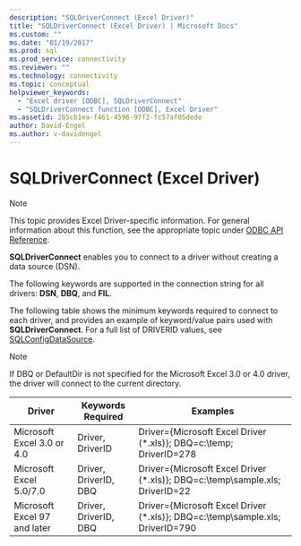 ```yaml
---
description: "SQLDriverConnect (Excel Driver)"
title: "SQLDriverConnect (Excel Driver) | Microsoft Docs"
ms.custom: ""
ms.date: "01/19/2017"
ms.prod: sql
ms.prod_service: connectivity
ms.reviewer: ""
ms.technology: connectivity
ms.topic: conceptual
helpviewer_keywords: 
  - "Excel driver [ODBC], SQLDriverConnect"
  - "SQLDriverConnect function [ODBC], Excel Driver"
ms.assetid: 285cb1ea-f461-4596-97f2-fc57af05dede
author: David-Engel
ms.author: v-davidengel
---
```

# SQLDriverConnect (Excel Driver)
> [!NOTE]  
>  This topic provides Excel Driver-specific information. For general information about this function, see the appropriate topic under [ODBC API Reference](../../odbc/reference/syntax/odbc-api-reference.md).  
  
 **SQLDriverConnect** enables you to connect to a driver without creating a data source (DSN).  
  
 The following keywords are supported in the connection string for all drivers: **DSN**, **DBQ**, and **FIL**.  
  
 The following table shows the minimum keywords required to connect to each driver, and provides an example of keyword/value pairs used with **SQLDriverConnect**. For a full list of DRIVERID values, see [SQLConfigDataSource](../../odbc/microsoft/odbc-jet-sqlconfigdatasource-excel-driver.md).  
  
> [!NOTE]  
>  If DBQ or DefaultDir is not specified for the Microsoft Excel 3.0 or 4.0 driver, the driver will connect to the current directory.  
  
|Driver|Keywords Required|Examples|  
|------------|-----------------------|--------------|  
|Microsoft Excel 3.0 or 4.0|Driver, DriverID|Driver={Microsoft Excel Driver (*.xls)}; DBQ=c:\temp; DriverID=278|  
|Microsoft Excel 5.0/7.0|Driver, DriverID,  DBQ|Driver={Microsoft Excel Driver (*.xls)}; DBQ=c:\temp\sample.xls; DriverID=22|  
|Microsoft Excel 97 and later|Driver, DriverID,  DBQ|Driver={Microsoft Excel Driver (*.xls)}; DBQ=c:\temp\sample.xls; DriverID=790|
